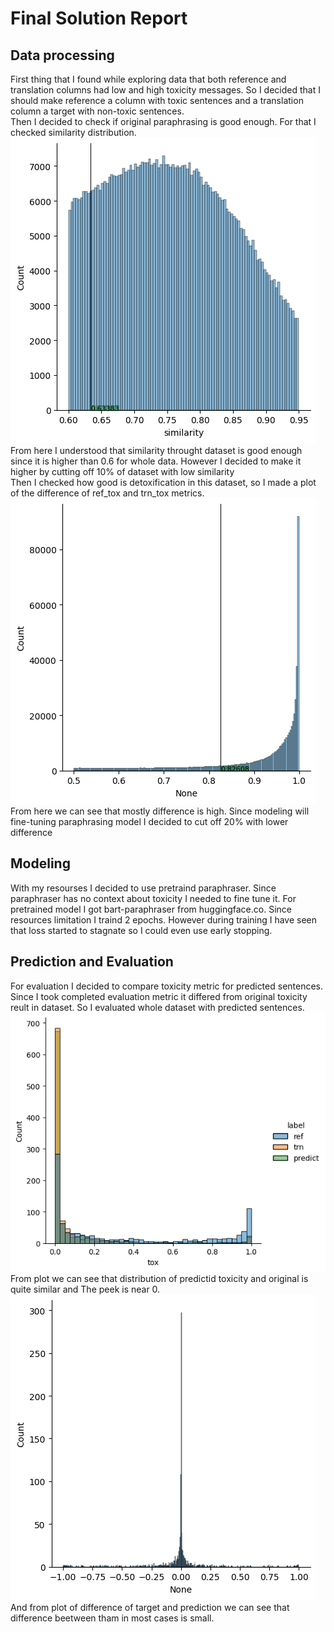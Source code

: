 # Final Solution Report

## Data processing

First thing that I found while exploring data that both reference and translation columns had low and high toxicity messages. So I decided that I should make reference a column with toxic sentences and a translation column a target with non-toxic sentences.
<br>
Then I decided to check if original paraphrasing is good enough. For that I checked similarity distribution. ![""](figures/similarity.png)
From here I understood that similarity throught dataset is good enough since it is higher than 0.6 for whole data. However I decided to make it higher by cutting off 10% of dataset with low similarity
<br>
Then I checked how good is detoxification in this dataset, so I made a plot of the difference of ref_tox and trn_tox metrics.
![""](figures/toxicity_difference.png) From here we can see that mostly difference is high. Since modeling will fine-tuning paraphrasing model I decided to cut off 20% with lower difference

## Modeling

With my resourses I decided to use pretraind paraphraser. Since paraphraser has no context about toxicity I needed to fine tune it. For pretrained model I got bart-paraphraser from huggingface.co. Since resources limitation I traind 2 epochs. However during training I have seen that loss started to stagnate so I could even use early stopping.

## Prediction and Evaluation

For evaluation I decided to compare toxicity metric for predicted sentences. Since I took completed evaluation metric it differed from original toxicity reult in dataset. So I evaluated whole dataset with predicted sentences.
![""](figures/toxicity_prediction.png)
From plot we can see that distribution of predictid toxicity and original is quite similar and The peek is near 0.
![""](figures/prediction_target_difference.png)
And from plot of difference of target and prediction we can see that difference beetween tham in most cases is small.
